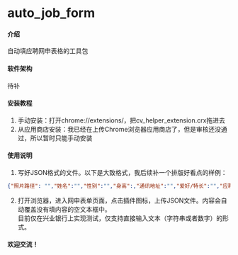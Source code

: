 # auto_job_form

#### 介绍
自动填应聘网申表格的工具包

#### 软件架构
待补


#### 安装教程

1.  手动安装：打开chrome://extensions/，把cv_helper_extension.crx拖进去
2.  从应用商店安装：我已经在上传Chrome浏览器应用商店了，但是审核还没通过，所以暂时只能手动安装

#### 使用说明

1.  写好JSON格式的文件。以下是大致格式，我后续补一个排版好看点的样例：
```json
{"照片路径": "","姓名":"","性别":"","身高":,"通讯地址":"","爱好/特长":"","应聘原因":"","自我介绍":"","奖励情况":"","期望年薪":}
```
2.  打开浏览器，进入网申表单页面，点击插件图标，上传JSON文件。内容会自动覆盖没有填内容的空文本框中。  
目前仅在兴业银行上实现测试，仅支持直接输入文本（字符串或者数字）的形式。

#### 欢迎交流！
